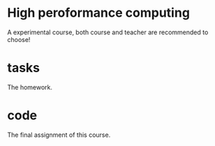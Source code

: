 # High peroformance computing

A experimental course, both course and teacher are recommended to choose!

# tasks

The homework.

# code

The final assignment of this course.